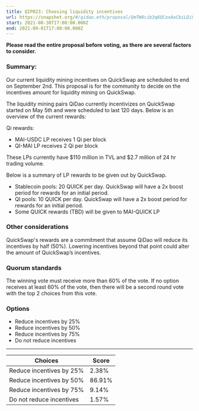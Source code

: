 ```yaml
---
title: QIP023: Choosing liquidity incentives
url: https://snapshot.org/#/qidao.eth/proposal/QmTW8cib3q6QCoxAoCbiLDi91RHNAWpwSaF2c5nrQ8iK9y
start: 2021-08-30T17:00:00.000Z
end: 2021-09-01T17:00:00.000Z
---
```

**Please read the entire proposal before voting, as there are several factors to consider.**

### Summary:

Our current liquidity mining incentives on QuickSwap are scheduled to end on September 2nd. This proposal is for the community to decide on the incentives amount for liquidity mining on QuickSwap.

The liquidity mining pairs QiDao currently incentivizes on QuickSwap started on May 5th and were scheduled to last 120 days. Below is an overview of the current rewards:

Qi rewards:
* MAI-USDC LP receives 1 Qi per block
* QI-MAI LP receives 2 Qi per block

These LPs currently have $110 million in TVL and $2.7 million of 24 hr trading volume.

Below is a summary of LP rewards to be given out by QuickSwap.

* Stablecoin pools: 20 QUICK per day. QuickSwap will have a 2x boost period for rewards for an initial period.
* QI pools: 10 QUICK per day. QuickSwap will have a 2x boost period for rewards for an initial period.
* Some QUICK rewards (TBD) will be given to MAI-QUICK LP

### Other considerations

QuickSwap's rewards are a commitment that assume QiDao will reduce its incentives by half (50%). Lowering incentives beyond that point could alter the amount of QuickSwap’s incentives.

### Quorum standards

The winning vote must receive more than 60% of the vote. If no option receives at least 60% of the vote, then there will be a second round vote with the top 2 choices from this vote.

### Options

* Reduce incentives by 25%
* Reduce incentives by 50%
* Reduce incentives by 75%
* Do not reduce incentives
---
| Choices | Score |
| --- | --- |
| Reduce incentives by 25% | 2.38% |
| Reduce incentives by 50% | 86.91% |
| Reduce incentives by 75% | 9.14% |
| Do not reduce incentives | 1.57% |

